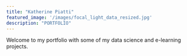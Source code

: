 ```yaml
---
title: "Katherine Piatti"
featured_image: '/images/focal_light_data_resized.jpg'
description: "PORTFOLIO"
---
```

Welcome to my portfolio with some of my data science and e-learning projects.
